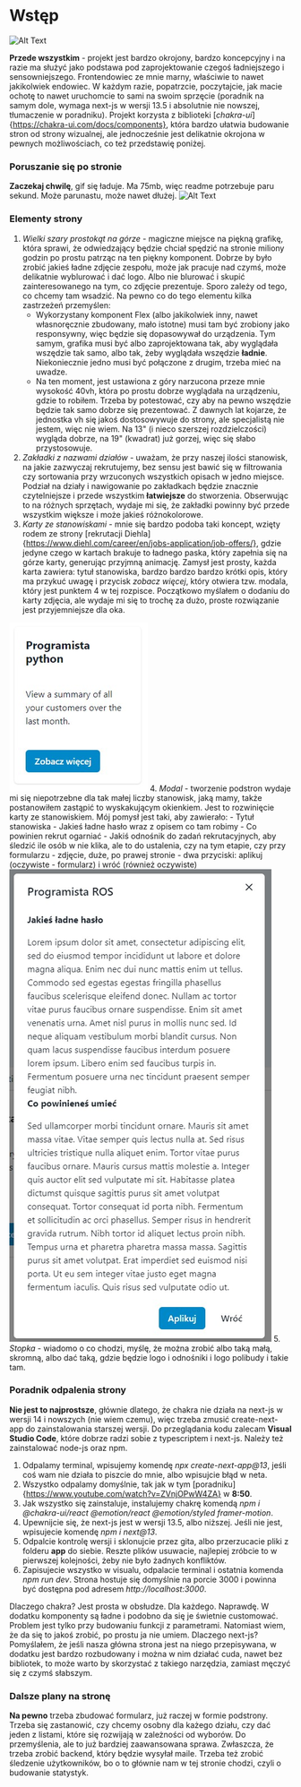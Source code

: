 # Wstęp
![Alt Text](https://media.giphy.com/media/vFKqnCdLPNOKc/giphy.gif)

**Przede wszystkim** - projekt jest bardzo okrojony, bardzo koncepcyjny i na razie ma służyć jako podstawa pod zaprojektowanie czegoś ładniejszego i sensowniejszego. Frontendowiec ze mnie marny, właściwie to nawet jakikolwiek endowiec. W każdym razie, popatrzcie, poczytajcie, jak macie ochotę to nawet uruchomcie to sami na swoim sprzęcie (poradnik na samym dole, wymaga next-js w wersji 13.5 i absolutnie nie nowszej, tłumaczenie w poradniku). Projekt korzysta z biblioteki [_chakra-ui_]{https://chakra-ui.com/docs/components}, która bardzo ułatwia budowanie stron od strony wizualnej, ale jednocześnie jest delikatnie okrojona w pewnych możliwościach, co też przedstawię poniżej.  


### Poruszanie się po stronie
**Zaczekaj chwilę**, gif się ładuje. Ma 75mb, więc readme potrzebuje paru sekund. Może parunastu, może nawet dłużej. 
![Alt Text](ImageAssetsReadme/Desktop%202023.12.03%20-%2022.13.49.01.gif)

### Elementy strony
1. _Wielki szary prostokąt na górze_ - magiczne miejsce na piękną grafikę, która sprawi, że odwiedzający będzie chciał spędzić na stronie miliony godzin po prostu patrząc na ten piękny komponent. Dobrze by było zrobić jakieś ładne zdjęcie zespołu, może jak pracuje nad czymś, może delikatnie wyblurować i dać logo. Albo nie blurować i skupić zainteresowanego na tym, co zdjęcie prezentuje. Sporo zależy od tego, co chcemy tam wsadzić. Na pewno co do tego elementu kilka zastrzeżeń przemyślen:
    - Wykorzystany komponent Flex (albo jakikolwiek inny, nawet własnoręcznie zbudowany, mało istotne) musi tam być zrobiony jako responsywny, więc będzie się dopasowywał do urządzenia. Tym samym, grafika musi być albo zaprojektowana tak, aby wyglądała wszędzie tak samo, albo tak, żeby wyglądała wszędzie **ładnie**. Niekoniecznie jedno musi być połączone z drugim, trzeba mieć na uwadze.
    - Na ten moment, jest ustawiona z góry narzucona przeze mnie wysokość 40vh, która po prostu dobrze wyglądała na urządzeniu, gdzie to robiłem. Trzeba by potestować, czy aby na pewno wszędzie będzie tak samo dobrze się prezentować. Z dawnych lat kojarze, że jednostka vh się jakoś dostosowywuje do strony, ale specjalistą nie jestem, więc nie wiem. Na 13" (i nieco szerszej rozdzielczości) wygląda dobrze, na 19" (kwadrat) już gorzej, więc się słabo przystosowuje. 
2. _Zakładki z nazwami działów_ - uważam, że przy naszej ilości stanowisk, na jakie zazwyczaj rekrutujemy, bez sensu jest bawić się w filtrowania czy sortowania przy wrzuconych wszystkich opisach w jedno miejsce. Podział na działy i nawigowanie po zakładkach będzie znacznie czytelniejsze i przede wszystkim **łatwiejsze** do stworzenia. Obserwując to na różnych sprzętach, wydaje mi się, że zakładki powinny być przede wszystkim większe i może jakieś różnokolorowe. 
3. _Karty ze stanowiskami_ - mnie się bardzo podoba taki koncept, wzięty rodem ze strony [rekrutacji Diehla]{https://www.diehl.com/career/en/jobs-application/job-offers/}, gdzie jedyne czego w kartach brakuje to ładnego paska, który zapełnia się na górze karty, generując przyjmną animację. Zamysł jest prosty, każda karta zawiera: tytuł stanowiska, bardzo bardzo bardzo krótki opis, który ma przykuć uwagę i przycisk _zobacz więcej_, który otwiera tzw. modala, który jest punktem 4 w tej rozpisce. Początkowo myślałem o dodaniu do karty zdjęcia, ale wydaje mi się to trochę za dużo, proste rozwiązanie jest przyjemniejsze dla oka.

![Karta](ImageAssetsReadme/card.jpg)
4. _Modal_ - tworzenie podstron wydaje mi się niepotrzebne dla tak małej liczby stanowisk, jaką mamy, także postanowiłem zastąpić to wyskakującym okienkiem. Jest to rozwinięcie karty ze stanowiskiem. Mój pomysł jest taki, aby zawierało:
    - Tytuł stanowiska
    - Jakieś ładne hasło wraz z opisem co tam robimy
    - Co powinien rekrut ogarniać
    - Jakiś odnośnik do zadań rekrutacyjnych, aby śledzić ile osób w nie klika, ale to do ustalenia, czy na tym etapie, czy przy formularzu
    - zdjęcie, duże, po prawej stronie
    - dwa przyciski: aplikuj (oczywiste - formularz) i wróć (również oczywiste)
![Modal](ImageAssetsReadme/modal.jpg)
5. _Stopka_ - wiadomo o co chodzi, myślę, że można zrobić albo taką małą, skromną, albo dać taką, gdzie będzie logo i odnośniki i logo polibudy i takie tam.

### Poradnik odpalenia strony

**Nie jest to najprostsze**, głównie dlatego, że chakra nie działa na next-js w wersji 14 i nowszych (nie wiem czemu), więc trzeba zmusić create-next-app do zainstalowania starszej wersji. Do przeglądania kodu zalecam **Visual Studio Code**, które dobrze radzi sobie z typescriptem i next-js. Należy też zainstalować node-js oraz npm. 
1. Odpalamy terminal, wpisujemy komendę _npx create-next-app@13_, jeśli coś wam nie działa to piszcie do mnie, albo wpisujcie błąd w neta. 
2. Wszystko odpalamy domyślnie, tak jak w tym [poradniku]{https://www.youtube.com/watch?v=ZVnjOPwW4ZA} w **8:50**.
3. Jak wszystko się zainstaluje, instalujemy chakrę komendą _npm i @chakra-ui/react @emotion/react @emotion/styled framer-motion_.
4. Upewnijcie się, że next-js jest w wersji 13.5, albo niższej. Jeśli nie jest, wpisujecie komendę _npm i next@13_.
5. Odpalcie kontrolę wersji i sklonujcie przez gita, albo przerzucacie pliki z folderu **app** do siebie. Reszte plików usuwacie, najlepiej zróbcie to w pierwszej kolejności, żeby nie było żadnych konfliktów. 
6. Zapisujecie wszystko w visualu, odpalacie terminal i ostatnia komenda _npm run dev_. Strona hostuje się domyślnie na porcie 3000 i powinna być dostępna pod adresem _http://localhost:3000_.

Dlaczego chakra? Jest prosta w obsłudze. Dla każdego. Naprawdę. W dodatku komponenty są ładne i podobno da się je świetnie customować. Problem jest tylko przy budowaniu funkcji z parametrami. Natomiast wiem, że da się to jakoś zrobić, po prostu ja nie umiem. 
Dlaczego  next-js? Pomyślałem, że jeśli nasza główna strona jest na niego przepisywana, w dodatku jest bardzo rozbudowany i można w nim działać cuda, nawet bez bibliotek, to może warto by skorzystać z takiego narzędzia, zamiast męczyć się z czymś słabszym.

### Dalsze plany na stronę

**Na pewno** trzeba zbudować formularz, już raczej w formie podstrony. Trzeba się zastanowić, czy chcemy osobny dla każego działu, czy dać jeden z listami, które się rozwijają w zależności od wyborów. Do przemyślenia, ale to już bardziej zaawansowana sprawa. Zwłaszcza, że trzeba zrobić backend, który będzie wysyłał maile. Trzeba też zrobić śledzenie użytkowników, bo o to głównie nam w tej stronie chodzi, czyli o budowanie statystyk. 